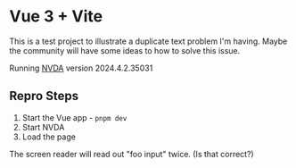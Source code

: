 # Vue 3 + Vite

This is a test project to illustrate a duplicate text problem I'm having. Maybe the community will have some ideas to how to solve this issue.

Running [NVDA](https://www.nvaccess.org/download/) version 2024.4.2.35031

## Repro Steps

1. Start the Vue app - `pnpm dev`
2. Start NVDA
3. Load the page

The screen reader will read out "foo input" twice. (Is that correct?)
